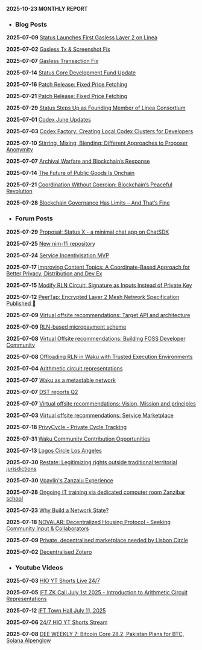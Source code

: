 **2025-10-23 MONTHLY REPORT**
- ### Blog Posts

**2025-07-09** [Status Launches First Gasless Layer 2 on Linea](https://status.app/blog/status-network-first-gasless-l2)

**2025-07-02** [Gasless Tx & Screenshot Fix](https://status.app/blog/gasless-tx-screenshot-fix)

**2025-07-07** [Gasless Transaction Fix](https://status.app/blog/gasless-transaction-fix)

**2025-07-14** [Status Core Development Fund Update](https://status.app/blog/status-core-development-fund-update)

**2025-07-16** [Patch Release: Fixed Price Fetching](https://status.app/blog/patch-release-fixed-price-fetching)

**2025-07-21** [Patch Release: Fixed Price Fetching](https://status.app/blog/patch-release-fixed-price-fetching-2)

**2025-07-29** [Status Steps Up as Founding Member of Linea Consortium](https://status.app/blog/status-steps-up-as-founding-member-of-linea-consortium)

**2025-07-01** [Codex June Updates](https://blog.codex.storage/codex-june-updates)

**2025-07-03** [Codex Factory: Creating Local Codex Clusters for Developers](https://blog.codex.storage/codex-factory-creating-local-codex-clusters-for-developers)

**2025-07-10** [Stirring, Mixing, Blending: Different Approaches to Proposer Anonymity](https://blog.nomos.tech/stirring-mixing-blending-different-approaches-to-proposer-anonymity)

**2025-07-07** [Archival Warfare and Blockchain’s Response](https://press.logos.co/article/archival-warfare-and-blockchains-response)

**2025-07-14** [The Future of Public Goods Is Onchain](https://press.logos.co/article/the-future-of-public-goods-is-onchain)

**2025-07-21** [Coordination Without Coercion: Blockchain’s Peaceful Revolution](https://press.logos.co/article/coordination-without-coercion-blockchains-peaceful-revolution)

**2025-07-28** [Blockchain Governance Has Limits – And That’s Fine](https://press.logos.co/article/blockchain-governance-has-limits-and-thats-fine)


- ### Forum Posts

**2025-07-29** [Proposal: Status X - a minimal chat app on ChatSDK](https://forum.vac.dev/t/proposal-status-x-a-minimal-chat-app-on-chatsdk/550/1)

**2025-07-25** [New nim-ffi repository](https://forum.vac.dev/t/new-nim-ffi-repository/548/1)

**2025-07-24** [Service Incentivisation MVP](https://forum.vac.dev/t/service-incentivisation-mvp/547/1)

**2025-07-17** [Improving Content Topics: A Coordinate-Based Approach for Better Privacy, Distribution and Dev Ex](https://forum.vac.dev/t/improving-content-topics-a-coordinate-based-approach-for-better-privacy-distribution-and-dev-ex/540/1)

**2025-07-15** [Modify RLN Circuit: Signature as Inputs Instead of Private Key](https://forum.vac.dev/t/modify-rln-circuit-signature-as-inputs-instead-of-private-key/539/1)

**2025-07-12** [PeerTap: Encrypted Layer 2 Mesh Network Specification Published 🚀](https://forum.vac.dev/t/peertap-encrypted-layer-2-mesh-network-specification-published/538/1)

**2025-07-09** [Virtual offsite recommendations: Target API and architecture](https://forum.vac.dev/t/virtual-offsite-recommendations-target-api-and-architecture/537/1)

**2025-07-09** [RLN-based micropayment scheme](https://forum.vac.dev/t/rln-based-micropayment-scheme/536/1)

**2025-07-08** [Virtual Offsite recommendations: Building FOSS Developer Community](https://forum.vac.dev/t/virtual-offsite-recommendations-building-foss-developer-community/533/1)

**2025-07-08** [Offloading RLN in Waku with Trusted Execution Environments](https://forum.vac.dev/t/offloading-rln-in-waku-with-trusted-execution-environments/532/1)

**2025-07-04** [Arithmetic circuit representations](https://forum.vac.dev/t/arithmetic-circuit-representations/525/1)

**2025-07-07** [Waku as a metastable network](https://forum.vac.dev/t/waku-as-a-metastable-network/529/1)

**2025-07-07** [DST reports Q2](https://forum.vac.dev/t/dst-reports-q2/528/1)

**2025-07-07** [Virtual offsite recommendations: Vision, Mission and principles](https://forum.vac.dev/t/virtual-offsite-recommendations-vision-mission-and-principles/527/1)

**2025-07-03** [Virtual offsite recommendations: Service Marketplace](https://forum.vac.dev/t/virtual-offsite-recommendations-service-marketplace/524/1)

**2025-07-18** [PrivyCycle - Private Cycle Tracking](https://forum.logos.co/t/privycycle-private-cycle-tracking/520/1)

**2025-07-31** [Waku Community Contribution Opportunities](https://forum.logos.co/t/waku-community-contribution-opportunities/561/1)

**2025-07-13** [Logos Circle Los Angeles](https://forum.logos.co/t/logos-circle-los-angeles/485/1)

**2025-07-30** [Restate: Legitimizing rights outside traditional territorial jurisdictions](https://forum.logos.co/t/restate-legitimizing-rights-outside-traditional-territorial-jurisdictions/559/1)

**2025-07-30** [Vpavlin's Zanzalu Experience](https://forum.logos.co/t/vpavlins-zanzalu-experience/558/1)

**2025-07-28** [Ongoing IT training via dedicated computer room Zanzibar school](https://forum.logos.co/t/ongoing-it-training-via-dedicated-computer-room-zanzibar-school/555/1)

**2025-07-23** [Why Build a Network State?](https://forum.logos.co/t/why-build-a-network-state/543/1)

**2025-07-18** [NOVALAR: Decentralized Housing Protocol - Seeking Community Input & Collaborators](https://forum.logos.co/t/novalar-decentralized-housing-protocol-seeking-community-input-collaborators/523/1)

**2025-07-09** [Private, decentralised marketplace needed by Lisbon Circle](https://forum.logos.co/t/private-decentralised-marketplace-needed-by-lisbon-circle/480/1)

**2025-07-02** [Decentralised Zotero](https://forum.logos.co/t/decentralised-zotero/475/1)


- ### Youtube Videos

**2025-07-03** [HIO YT Shorts Live 24/7](https://www.youtube.com/watch?v=5LIqJThurrM)

**2025-07-05** [IFT ZK Call July 1st 2025 - Introduction to Arithmetic Circuit Representations](https://www.youtube.com/watch?v=laZADpEj7v0)

**2025-07-12** [IFT Town Hall July 11, 2025](https://www.youtube.com/watch?v=sWkihw1ehqw)

**2025-07-06** [24/7 HIO YT Shorts Stream](https://www.youtube.com/watch?v=xuvkjKBw7H8)

**2025-07-08** [DEE WEEKLY 7: Bitcoin Core 28.2, Pakistan Plans for BTC, Solana Alpenglow](https://www.youtube.com/watch?v=zLCMeP-C6hw)


